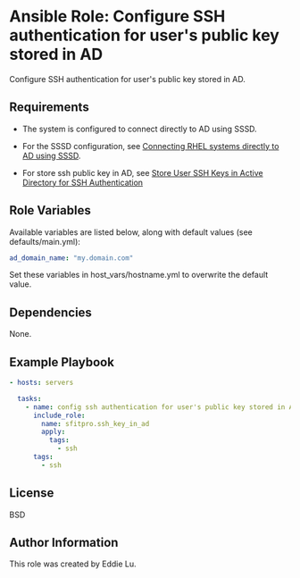 Ansible Role: Configure SSH authentication for user's public key stored in AD
=========

Configure SSH authentication for user's public key stored in AD.

Requirements
------------

* The system is configured to connect directly to AD using SSSD.

* For the SSSD configuration, see [Connecting RHEL systems directly to AD using SSSD](https://access.redhat.com/documentation/en-us/red_hat_enterprise_linux/8/html/integrating_rhel_systems_directly_with_windows_active_directory/connecting-rhel-systems-directly-to-ad-using-sssd_integrating-rhel-systems-directly-with-active-directory).

* For store ssh public key in AD, see [Store User SSH Keys in Active Directory for SSH Authentication](https://access.redhat.com/solutions/5353351)

Role Variables
--------------

Available variables are listed below, along with default values (see defaults/main.yml):

```yaml
ad_domain_name: "my.domain.com"
```

Set these variables in host_vars/hostname.yml to overwrite the default value.

Dependencies
------------

None.

Example Playbook
----------------

```yaml
- hosts: servers

  tasks:
    - name: config ssh authentication for user's public key stored in AD
      include_role:
        name: sfitpro.ssh_key_in_ad
        apply:
          tags:
            - ssh
      tags:
        - ssh
```

License
-------

BSD

Author Information
------------------

This role was created by Eddie Lu.
